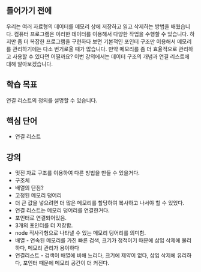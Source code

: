 ## 들어가기 전에

우리는 여러 자료형의 데이터를 메모리 상에 저장하고 읽고 삭제하는 방법을 배웠습니다. 컴퓨터 프로그램은 이러한 데이터를 이용해서 다양한 작업을 수행할 수 있습니다. 하지만 좀 더 복잡한 프로그램을 구현하다 보면 기본적인 포인터 구조만 이용해서 메모리를 관리하기에는 다소 번거로울 때가 많습니다. 만약 메모리를 좀 더 효율적으로 관리하고 사용할 수 있다면 어떨까요? 이번 강의에서는 데이터 구조의 개념과 연결 리스트에 대해 알아보겠습니다.

## 학습 목표

연결 리스트의 정의를 설명할 수 있습니다.

## 핵심 단어

- 연결 리스트

## 강의

- 멋진 자료 구조를 이용하여 다른 방법을 만들 수 있을거다.
- 구조체
- 배열의 단점?
- 고정된 메모리 덩어리
- 더 큰 값을 넣으려면 더 많은 메모리를 할당하여 복사하고 나서야 할 수 있었다.
- 연결 리스트는 메모리 덩어리를 연결한거다.
- 포인터로 연결되어있음.
- 3개의 포인터를 더 저장함.
- node 직사각형으로 나타낼 수 있는 메모리 덩어리를 의미함.
- 배열 - 연속된 메모리를 가진 빠른 검색, 크기가 정적이기 때문에 삽입 삭제에 불리하다, 메모리 관리가 용이하다
- 연결리스트 - 검색이 배열에 비해 느리다, 크기에 제약이 없다, 삽입 삭제에 유리하다, 포인터 때문에 메모리 공간이 더 커진다.
